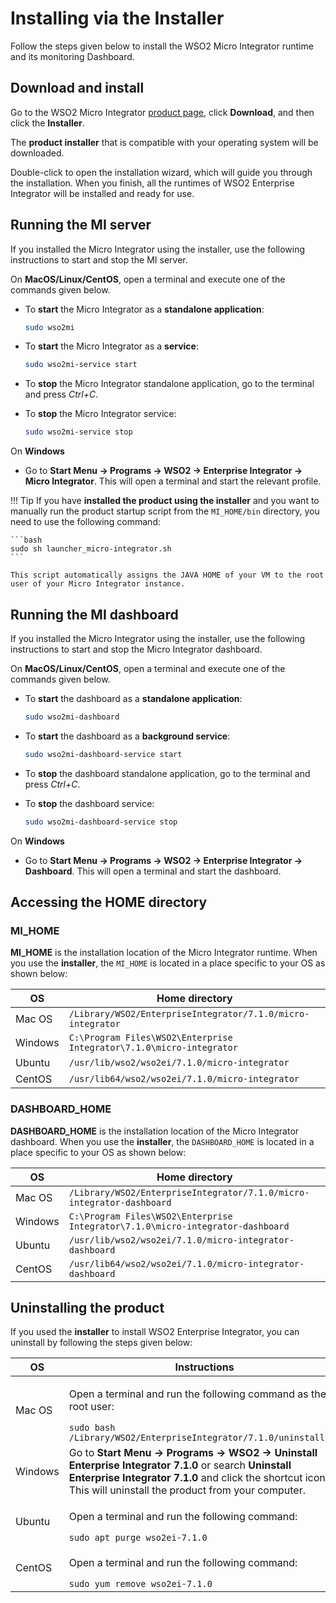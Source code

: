 # Installing via the Installer

Follow the steps given below to install the WSO2 Micro Integrator runtime and its monitoring Dashboard.

## Download and install

Go to the WSO2 Micro Integrator [product page](https://wso2.com/integration/#), click **Download**, and then click the **Installer**.

The **product installer** that is compatible with your operating system will be downloaded.

Double-click to open the installation wizard, which will guide you through the installation. When you finish, all the runtimes of WSO2 Enterprise Integrator will be installed and ready for use.

## Running the MI server

If you installed the Micro Integrator using the installer, use the following instructions to start and stop the MI server.

On **MacOS/Linux/CentOS**, open a terminal and execute one of the commands given below.

-  To <b>start</b> the Micro Integrator as a <b>standalone application</b>:

      ```bash
      sudo wso2mi
      ```
   
-  To <b>start</b> the Micro Integrator as a <b>service</b>:
      
      ```bash
      sudo wso2mi-service start
      ```

-  To <b>stop</b> the Micro Integrator standalone application, go to the terminal and press <i>Ctrl+C</i>.

-  To <b>stop</b> the Micro Integrator service:
      
      ```bash
      sudo wso2mi-service stop
      ```

On **Windows**

-  Go to **Start Menu -> Programs -> WSO2 -> Enterprise Integrator -> Micro Integrator**. This will open a terminal and start the relevant profile.

!!! Tip
    If you have **installed the product using the installer** and you want to manually run the product startup script from the `MI_HOME/bin` directory, you need to use the following command:

    ```bash
    sudo sh launcher_micro-integrator.sh
    ```

    This script automatically assigns the JAVA HOME of your VM to the root user of your Micro Integrator instance.

## Running the MI dashboard

If you installed the Micro Integrator using the installer, use the following instructions to start and stop the Micro Integrator dashboard.

On **MacOS/Linux/CentOS**, open a terminal and execute one of the commands given below.

-  To <b>start</b> the dashboard as a <b>standalone application</b>:

      ```bash
      sudo wso2mi-dashboard
      ```
   
-  To <b>start</b> the dashboard as a <b>background service</b>:
      
      ```bash
      sudo wso2mi-dashboard-service start
      ```

-  To <b>stop</b> the dashboard standalone application, go to the terminal and press <i>Ctrl+C</i>.

-  To <b>stop</b> the dashboard service:
      
      ```bash
      sudo wso2mi-dashboard-service stop
      ```

On **Windows**

-  Go to **Start Menu -> Programs -> WSO2 -> Enterprise Integrator -> Dashboard**. This will open a terminal and start the dashboard.

## Accessing the HOME directory

### MI_HOME

**MI_HOME** is the installation location of the Micro Integrator runtime. When you use the **installer**, the `MI_HOME` is located in a place specific to your OS as shown below:

<table style="width:100%;">
   <colgroup>
      <col style="width: 9%" />
      <col style="width: 90%" />
   </colgroup>
   <thead>
      <tr class="header">
         <th>OS</th>
         <th>Home directory</th>
      </tr>
   </thead>
   <tbody>
      <tr class="odd">
         <td>Mac OS</td>
         <td><code>/Library/WSO2/EnterpriseIntegrator/7.1.0/micro-integrator</code></td>
      </tr>
      <tr class="even">
         <td>Windows</td>
         <td><code>C:\Program Files\WSO2\Enterprise Integrator\7.1.0\micro-integrator</code></td>
      </tr>
      <tr class="odd">
         <td>Ubuntu</td>
         <td><code>/usr/lib/wso2/wso2ei/7.1.0/micro-integrator</code></td>
      </tr>
      <tr class="even">
         <td>CentOS</td>
         <td><code>/usr/lib64/wso2/wso2ei/7.1.0/micro-integrator</code></td>
      </tr>
   </tbody>
</table>

### DASHBOARD_HOME

**DASHBOARD_HOME** is the installation location of the Micro Integrator dashboard. When you use the **installer**, the `DASHBOARD_HOME` is located in a place specific to your OS as shown below:

<table style="width:100%;">
   <colgroup>
      <col style="width: 9%" />
      <col style="width: 90%" />
   </colgroup>
   <thead>
      <tr class="header">
         <th>OS</th>
         <th>Home directory</th>
      </tr>
   </thead>
   <tbody>
      <tr class="odd">
         <td>Mac OS</td>
         <td><code>/Library/WSO2/EnterpriseIntegrator/7.1.0/micro-integrator-dashboard</code></td>
      </tr>
      <tr class="even">
         <td>Windows</td>
         <td><code>C:\Program Files\WSO2\Enterprise Integrator\7.1.0\micro-integrator-dashboard</code></td>
      </tr>
      <tr class="odd">
         <td>Ubuntu</td>
         <td><code>/usr/lib/wso2/wso2ei/7.1.0/micro-integrator-dashboard</code></td>
      </tr>
      <tr class="even">
         <td>CentOS</td>
         <td><code>/usr/lib64/wso2/wso2ei/7.1.0/micro-integrator-dashboard</code></td>
      </tr>
   </tbody>
</table>

## Uninstalling the product

If you used the **installer** to install WSO2 Enterprise Integrator, you can uninstall by following the steps given below:

<table>
<thead>
<tr class="header">
<th>OS</th>
<th>Instructions</th>
</tr>
</thead>
<tbody>
<tr class="odd">
<td>Mac OS</td>
<td><div class="content-wrapper">
<p>Open a terminal and run the following command as the root user:</p>
  <code>sudo bash /Library/WSO2/EnterpriseIntegrator/7.1.0/uninstall.sh</code>
</div>
</div>
</div></td>
</tr>
<tr class="even">
<td>Windows</td>
<td>Go to <strong>Start Menu -&gt; Programs -&gt; WSO2 -&gt; Uninstall Enterprise Integrator 7.1.0</strong> or search <strong>Uninstall Enterprise Integrator 7.1.0</strong> and click the shortcut icon. This will uninstall the product from your computer.</td>
</tr>
<tr class="odd">
<td>Ubuntu</td>
<td><div class="content-wrapper">
<p>Open a terminal and run the following command:</p>
<code>sudo apt purge wso2ei-7.1.0</code>
</div>
</div>
</div></td>
</tr>
<tr class="even">
<td>CentOS</td>
<td><div class="content-wrapper">
<p>Open a terminal and run the following command:</p>
<code>sudo yum remove wso2ei-7.1.0</code>
</div>
</div>
</div></td>
</tr>
</tbody>
</table>
